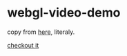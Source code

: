 # webgl-video-demo

copy from [here][link], literaly.

[checkout it][gh-pages]


[link]: https://github.com/mdn/dom-examples/blob/main/webgl-examples/tutorial/sample8/webgl-demo.js
[gh-pages]: https://cgqaq.github.io/webgl-video-demo/
